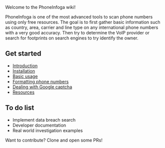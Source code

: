 Welcome to the PhoneInfoga wiki!

PhoneInfoga is one of the most advanced tools to scan phone numbers using only free resources. The goal is to first gather basic information such as country, area, carrier and line type on any international phone numbers with a very good accuracy. Then try to determine the VoIP provider or search for footprints on search engines to try identify the owner.

## Get started

- [Introduction](Introduction)
- [Installation](Installation)
- [Basic usage](Basic-usage)
- [Formatting phone numbers](Formatting)
- [Dealing with Google captcha](Dealing-with-Google-captcha)
- [Resources](Resources)

## To do list

- Implement data breach search
- Developer documentation
- Real world investigation examples

Want to contribute? Clone and open some PRs!